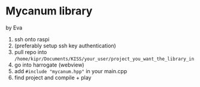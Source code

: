 # Mycanum library
by Eva


1. ssh onto raspi
2. (preferably setup ssh key authentication)
3. pull repo into ``/home/kipr/Documents/KISS/your_user/project_you_want_the_library_in``
4. go into harrogate (webview)
5. add ``#include "mycanum.hpp"`` in your main.cpp
6. find project and compile + play


